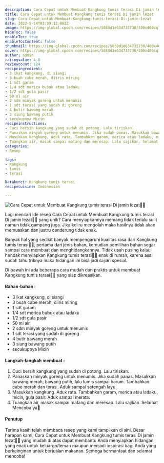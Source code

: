 ```yaml
---
description: Cara Cepat untuk Membuat Kangkung tumis terasi Di jamin lezat"
title: Cara Cepat untuk Membuat Kangkung tumis terasi Di jamin lezat
slug: Cara-Cepat-untuk-Membuat-Kangkung-tumis-terasi-Di-jamin-lezat
date: 2022-5-14T03:09:12.063Z
image: https://img-global.cpcdn.com/recipes/5088d1e634735730/400x400cq70/photo.jpg
hideToc: false
enableToc: true
enableTocContent: false
thumbnail: https://img-global.cpcdn.com/recipes/5088d1e634735730/400x400cq70/photo.jpg
cover: https://img-global.cpcdn.com/recipes/5088d1e634735730/400x400cq70/photo.jpg
author: admin
ratingvalue: 4.8
reviewcount: 124
recipeingredient:
- 3 ikat kangkung, di siangi
- 3 buah cabe merah, diiris miring
- 1 sdt garam
- 1/4 sdt merica bubuk atau ladaku
- 1/2 sdt gula pasir
- 50 ml air
- 2 sdm minyak goreng untuk menumis
- 1 sdt terasi yang sudah di goreng
- 4 butir bawang merah
- 3 siung bawang putih
- secukupnya Micin
recipeinstructions:
- Cuci bersih kangkung yang sudah di potong. Lalu tiriskan.
- Panaskan minyak goreng untuk menumis. Jika sudah panas. Masukkan bawang merah, bawang putih, lalu tumis sampai harum. Tambahkan cabe merah dan terasi. Aduk sampai setengah layu.
- Masukkan kangkung. Aduk rata. Tambahkan garam, merica atau ladaku, micin, gula pasir. Aduk sampai merata.
- Tuangkan air, masak sampai matang dan meresap. Lalu sajikan. Selamat Mencoba ya🤗
categories:
- Resep

tags:
- Kangkung
- tumis
- terasi

katakunci: Kangkung tumis terasi
recipecuisine: Indonesian

---
```


![Cara Cepat untuk Membuat Kangkung tumis terasi Di jamin lezat👩‍🍳](https://img-global.cpcdn.com/recipes/5088d1e634735730/400x400cq70/photo.jpg)

Lagi mencari ide resep Cara Cepat untuk Membuat Kangkung tumis terasi Di jamin lezat👩‍🍳 yang unik? Cara menyiapkannya memang tidak terlalu sulit namun tidak gampang juga. Jika keliru mengolah maka hasilnya tidak akan memuaskan dan justru cenderung tidak enak.

Banyak hal yang sedikit banyak mempengaruhi kualitas rasa dari Kangkung tumis terasi👩‍🍳, pertama dari jenis bahan, kemudian pemilihan bahan segar sampai cara membuat dan menghidangkannya. Tidak usah pusing kalau hendak menyiapkan Kangkung tumis terasi👩‍🍳 enak di rumah, karena asal sudah tahu triknya maka hidangan ini bisa jadi sajian spesial.

Di bawah ini ada beberapa cara mudah dan praktis untuk membuat Kangkung tumis terasi👩‍🍳 yang siap dikreasikan.

<!--inarticleads1-->

#### Bahan-bahan :

- 3 ikat kangkung, di siangi
- 3 buah cabe merah, diiris miring
- 1 sdt garam
- 1/4 sdt merica bubuk atau ladaku
- 1/2 sdt gula pasir
- 50 ml air
- 2 sdm minyak goreng untuk menumis
- 1 sdt terasi yang sudah di goreng
- 4 butir bawang merah
- 3 siung bawang putih
- secukupnya Micin

<!--inarticleads2-->

#### Langkah-langkah membuat :

1. Cuci bersih kangkung yang sudah di potong. Lalu tiriskan.
1. Panaskan minyak goreng untuk menumis. Jika sudah panas. Masukkan bawang merah, bawang putih, lalu tumis sampai harum. Tambahkan cabe merah dan terasi. Aduk sampai setengah layu.
1. Masukkan kangkung. Aduk rata. Tambahkan garam, merica atau ladaku, micin, gula pasir. Aduk sampai merata.
1. Tuangkan air, masak sampai matang dan meresap. Lalu sajikan. Selamat Mencoba ya🤗

#### Penutup

Terima kasih telah membaca resep yang kami tampilkan di sini. Besar harapan kami, Cara Cepat untuk Membuat Kangkung tumis terasi Di jamin lezat👩‍🍳 yang mudah di atas dapat membantu Anda menyiapkan hidangan yang enak untuk keluarga/teman maupun menjadi inspirasi bagi Anda yang berkeinginan untuk berjualan makanan. Semoga bermanfaat dan selamat mencoba!